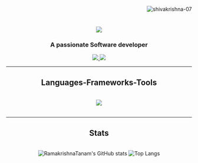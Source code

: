 <p align="right"> <img src="https://komarev.com/ghpvc/?username=shivakrishna-07&label=Profile%20views&color=0e75b6&style=flat" alt="shivakrishna-07" /> </p>
<h1 align="center">
    <img src="https://readme-typing-svg.herokuapp.com/?font=Righteous&size=35&center=true&vCenter=true&width=500&height=70&color=blue&duration=3000&lines=Hi+There!+👋;+Myself++Ramakrishna!;" />
</h1>

<h3 align="center">A passionate Software developer</h3>

<div align="center"> 
  <a href="https://www.linkedin.com/in/ramakrishnatanam" target="_blank">
    <img src="https://img.shields.io/badge/LinkedIn-0077B5?style=for-the-badge&logo=linkedin&logoColor=white" target="_blank" />
  </a>
  <a href="https://calm-cat-d8c98f.netlify.app/#" target="_blank">
     <img src="https://img.shields.io/badge/Portfolio-FF5722?style=for-the-badge&logo=todoist&logoColor=white" target="_blank" /> 
  </a>
</div>

 <hr/>
 
<h2 align="center"> Languages-Frameworks-Tools </h2>
<br/>
<div align="center">
    <img src="https://skillicons.dev/icons?i=react.js,html,css,vscode,github,git,express,mongodb,nodejs,python,javascript,express,mongodb,c,mysql,eql,numpy,pandas,chatgpt,jupytornotebok" /><br>
</div>
<!--  <img src="https://skillicons.dev/icons?i=react.js,html,css,vscode,github,git,express,mongodb,nodejs,python,javascript,express,mongodb,c,mysql,redux,eql,numpy,pandas,chatgpt,postman,jupytornotebok" /><br>
</div> -->

<br/>
<hr/>

<h2 align="center"> Stats </h2>
<br>
<div align=center>
 <img src="https://github-readme-stats.vercel.app/api?username=RamakrishnaTanam&show_icons=true&theme=radical" alt="RamakrishnaTanam's GitHub stats" />

    
<img src="https://github-readme-stats.vercel.app/api/top-langs/?username=RamakrishnaTanam&layout=compact&theme=radical" alt="Top Langs" />
<br/>
